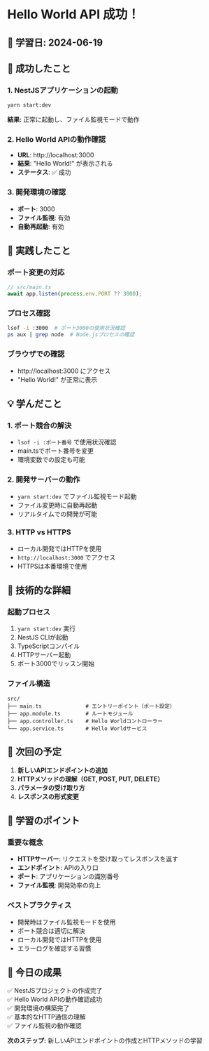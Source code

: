 # Hello World API 成功！

## 📅 学習日: 2024-06-19

## 🎉 成功したこと

### 1. **NestJSアプリケーションの起動**
```bash
yarn start:dev
```

**結果:** 正常に起動し、ファイル監視モードで動作

### 2. **Hello World APIの動作確認**
- **URL**: http://localhost:3000
- **結果**: "Hello World!" が表示される
- **ステータス**: ✅ 成功

### 3. **開発環境の確認**
- **ポート**: 3000
- **ファイル監視**: 有効
- **自動再起動**: 有効

## 🚀 実践したこと

### ポート変更の対応
```typescript
// src/main.ts
await app.listen(process.env.PORT ?? 3000);
```

### プロセス確認
```bash
lsof -i :3000  # ポート3000の使用状況確認
ps aux | grep node  # Node.jsプロセスの確認
```

### ブラウザでの確認
- http://localhost:3000 にアクセス
- "Hello World!" が正常に表示

## 💡 学んだこと

### 1. **ポート競合の解決**
- `lsof -i :ポート番号` で使用状況確認
- main.tsでポート番号を変更
- 環境変数での設定も可能

### 2. **開発サーバーの動作**
- `yarn start:dev` でファイル監視モード起動
- ファイル変更時に自動再起動
- リアルタイムでの開発が可能

### 3. **HTTP vs HTTPS**
- ローカル開発ではHTTPを使用
- `http://localhost:3000` でアクセス
- HTTPSは本番環境で使用

## 🔧 技術的な詳細

### 起動プロセス
1. `yarn start:dev` 実行
2. NestJS CLIが起動
3. TypeScriptコンパイル
4. HTTPサーバー起動
5. ポート3000でリッスン開始

### ファイル構造
```
src/
├── main.ts              # エントリーポイント（ポート設定）
├── app.module.ts        # ルートモジュール
├── app.controller.ts    # Hello Worldコントローラー
└── app.service.ts       # Hello Worldサービス
```

## 📝 次回の予定

1. **新しいAPIエンドポイントの追加**
2. **HTTPメソッドの理解（GET, POST, PUT, DELETE）**
3. **パラメータの受け取り方**
4. **レスポンスの形式変更**

## 🎯 学習のポイント

### 重要な概念
- **HTTPサーバー**: リクエストを受け取ってレスポンスを返す
- **エンドポイント**: APIの入り口
- **ポート**: アプリケーションの識別番号
- **ファイル監視**: 開発効率の向上

### ベストプラクティス
- 開発時はファイル監視モードを使用
- ポート競合は適切に解決
- ローカル開発ではHTTPを使用
- エラーログを確認する習慣

## 🎉 今日の成果

✅ NestJSプロジェクトの作成完了  
✅ Hello World APIの動作確認成功  
✅ 開発環境の構築完了  
✅ 基本的なHTTP通信の理解  
✅ ファイル監視の動作確認  

**次のステップ:** 新しいAPIエンドポイントの作成とHTTPメソッドの学習 